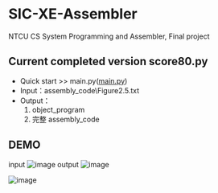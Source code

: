 # SIC-XE-Assembler
NTCU CS System Programming and Assembler, Final project

## Current completed version score80.py
- Quick start >> main.py([main.py](main.py))
- Input：assembly_code\Figure2.5.txt
- Output：  
  1) object_program  
  2) 完整 assembly_code

## DEMO
input
![image](https://user-images.githubusercontent.com/61511627/147974060-db822524-d710-4251-b077-359b5cf21e87.png)
output
![image](https://user-images.githubusercontent.com/61511627/147973924-4ed718e2-1f53-4583-a6a2-61eca8280afd.png)

![image](https://user-images.githubusercontent.com/61511627/147973905-3efda499-5e9b-4349-b475-6282d7058339.png)
